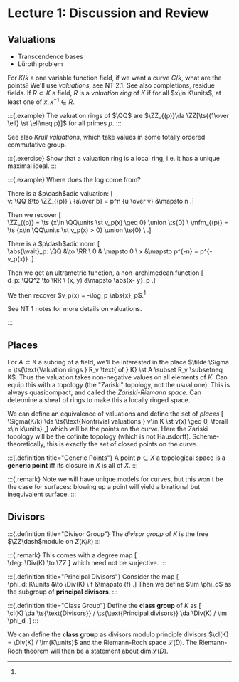 # Lecture 1: Discussion and Review

## Valuations

- Transcendence bases
- Lüroth problem

For $K/k$ a one variable function field, if we want a curve $C/k$, what are the points?
We'll use *valuations*, see NT 2.1.
See also completions, residue fields.
If $R \subset K$ a field, $R$ is a *valuation ring* of $K$ if for all $x\in K\units$, at least one of $x, x^{-1} \in R$.

:::{.example}
The valuation rings of $\QQ$ are $\ZZ_{(p)}\da \ZZ[\ts{{1\over \ell} \st \ell\neq p}]$ for all primes $p$.
:::

See also *Krull valuations*, which take values in some totally ordered commutative group.

:::{.exercise}
Show that a valuation ring is a local ring, i.e. it has a unique maximal ideal.
:::

:::{.example}
Where does the log come from?

There is a $p\dash$adic valuation:
\[  
v: \QQ &\to \ZZ_{(p)} \\
{a\over b} = p^n {u \over v} &\mapsto n
.\]
 
Then we recover
\[  
\ZZ_{(p)} = \ts {x\in \QQ\units \st v_p(x) \geq 0} \union \ts{0} \\
\mfm_{(p)} = \ts {x\in \QQ\units \st v_p(x) > 0} \union \ts{0} \\
.\]

There is a $p\dash$adic norm
\[  
\abs{\wait}_p: \QQ &\to \RR \\
0 & \mapsto 0 \\
x &\mapsto p^{-n} = p^{-v_p(x)}
.\]

Then we get an ultrametric function, a non-archimedean function
\[  
d_p: \QQ^2 \to \RR \\
(x, y) &\mapsto \abs{x- y}_p
.\]

We then recover $v_p(x) = -\log_p \abs{x}_p$.[^See_NT1]

[^See_NT1]: 
See NT 1 notes for more details on valuations.

:::


## Places

For $A\subset K$ a subring of a field, we'll be interested in the place $\tilde \Sigma = \ts{\text{Valuation rings } R_v \text{ of } K} \st A \subset R_v \subsetneq K$.
Thus the valuation takes non-negative values on all elements of $K$.
Can equip this with a topology (the "Zariski" topology, not the usual one).
This is always quasicompact, and called the *Zariski-Riemann space*.
Can determine a sheaf of rings to make this a locally ringed space.

We can define an equivalence of valuations and define the set of *places* 
\[  
\Sigma(K/k) \da \ts{\text{Nontrivial valuations } v\in K \st v(x) \geq 0\, \forall x\in k\units}
,\]
which will be the points on the curve.
Here the Zariski topology will be the cofinite topology (which is not Hausdorff).
Scheme-theoretically, this is exactly the set of closed points on the curve.

:::{.definition title="Generic Points"}
A point $p\in X$ a topological space is a **generic point** iff its closure in $X$ is all of $X$.
:::

:::{.remark}
Note we will have unique models for curves, but this won't be the case for surfaces: blowing up a point will yield a birational but inequivalent surface.
:::

## Divisors

:::{.definition title="Divisor Group"}
The *divisor group* of $K$ is the free $\ZZ\dash$module on $\Sigma(K/k)$
:::

:::{.remark}
This comes with a degree map
\[  
\deg: \Div(K) \to \ZZ
\]
which need not be surjective.
:::

:::{.definition title="Principal Divisors"}
Consider the map
\[  
\phi_d: K\units &\to \Div(K) \\
f &\mapsto (f)
.\]
Then we define $\im \phi_d$ as the subgroup of **principal divisors**.
:::


:::{.definition title="Class Group"}
Define the **class group** of $K$ as 
\[  
\cl(K) \da \ts{\text{Divisors}} / \ts{\text{Principal divisors}} \da \Div(K) / \im \phi_d
.\]
:::

We can define the **class group** as divisors modulo principle divisors $\cl(K) = \Div(K) / \im(K\units)$ and the Riemann-Roch space $\mathcal{L}(D)$.
The Riemann-Roch theorem will then be a statement about $\dim \mathcal{L}(D)$.

